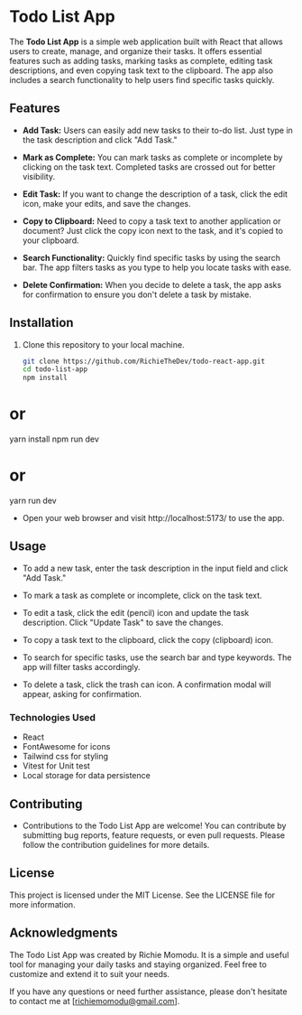 # Todo List App

The **Todo List App** is a simple web application built with React that allows users to create, manage, and organize their tasks. It offers essential features such as adding tasks, marking tasks as complete, editing task descriptions, and even copying task text to the clipboard. The app also includes a search functionality to help users find specific tasks quickly.

## Features

- **Add Task:** Users can easily add new tasks to their to-do list. Just type in the task description and click "Add Task."

- **Mark as Complete:** You can mark tasks as complete or incomplete by clicking on the task text. Completed tasks are crossed out for better visibility.

- **Edit Task:** If you want to change the description of a task, click the edit icon, make your edits, and save the changes.

- **Copy to Clipboard:** Need to copy a task text to another application or document? Just click the copy icon next to the task, and it's copied to your clipboard.

- **Search Functionality:** Quickly find specific tasks by using the search bar. The app filters tasks as you type to help you locate tasks with ease.

- **Delete Confirmation:** When you decide to delete a task, the app asks for confirmation to ensure you don't delete a task by mistake.

## Installation

1. Clone this repository to your local machine.

   ```bash
   git clone https://github.com/RichieTheDev/todo-react-app.git
   cd todo-list-app
   npm install
   ```

# or

yarn install
npm run dev

# or

yarn run dev

- Open your web browser and visit http://localhost:5173/ to use the app.

## Usage

- To add a new task, enter the task description in the input field and click "Add Task."

- To mark a task as complete or incomplete, click on the task text.

- To edit a task, click the edit (pencil) icon and update the task description. Click "Update Task" to save the changes.

- To copy a task text to the clipboard, click the copy (clipboard) icon.

- To search for specific tasks, use the search bar and type keywords. The app will filter tasks accordingly.

- To delete a task, click the trash can icon. A confirmation modal will appear, asking for confirmation.

### Technologies Used

- React
- FontAwesome for icons
- Tailwind css for styling
- Vitest for Unit test
- Local storage for data persistence

## Contributing

- Contributions to the Todo List App are welcome! You can contribute by submitting bug reports, feature requests, or even pull requests. Please follow the contribution guidelines for more details.

## License

This project is licensed under the MIT License. See the LICENSE file for more information.

## Acknowledgments

The Todo List App was created by Richie Momodu. It is a simple and useful tool for managing your daily tasks and staying organized. Feel free to customize and extend it to suit your needs.

If you have any questions or need further assistance, please don't hesitate to contact me at [richiemomodu@gmail.com].

